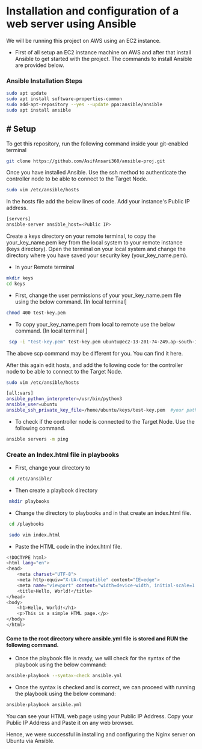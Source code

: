  # **Installation and configuration of a web server using Ansible**

We will be running this project on AWS using an EC2 instance.
- First of all setup an EC2 instance machine on AWS and after that install Ansible to get started with the project. The commands to install Ansible are provided below.

### Ansible Installation Steps  

```bash
sudo apt update
sudo apt install software-properties-common
sudo add-apt-repository --yes --update ppa:ansible/ansible
sudo apt install ansible
```


## **# Setup**

To get this repository, run the following command inside your git-enabled terminal
```bash
git clone https://github.com/AsifAnsari360/ansible-proj.git
```

Once you have installed Ansible. Use the ssh method to authenticate the controller node to be able to connect to the Target Node.
```bash
sudo vim /etc/ansible/hosts
```
In the hosts file add the below lines of code. Add your instance's Public IP address. 
```bash
[servers]
ansible-server ansible_host=<Public IP>
```
Create a keys directory on your remote terminal, to copy the your_key_name.pem key from the local system to your remote instance (keys directory). Open the terminal on your local system and change the directory where you have saved your security key (your_key_name.pem). 

- In your Remote terminal 
```bash
mkdir keys
cd keys
```
- First, change the user permissions of your your_key_name.pem file using the below command. [In local terminal] 
```bash
chmod 400 test-key.pem
```
- To copy your_key_name.pem from local to remote use the below command. [In local terminal ]
```bash
 scp -i "test-key.pem" test-key.pem ubuntu@ec2-13-201-74-249.ap-south-1.compute.amazonaws.com:/home/ubuntu/keys
```
The above scp command may be different for you. You can find it here.


After this again edit hosts, and add the following code for the controller node to be able to connect to the Target Node.
```bash
sudo vim /etc/ansible/hosts
```
```bash
[all:vars]
ansible_python_interpreter=/usr/bin/python3
ansible_user=ubuntu
ansible_ssh_private_key_file=/home/ubuntu/keys/test-key.pem  #your path may be different
```

- To check if the controller node is connected to the Target Node. Use the following command.
```bash
ansible servers -m ping
```

### Create an Index.html file in playbooks

- First, change your directory to
```bash
 cd /etc/ansible/
```
- Then create a playbook directory
```bash
 mkdir playbooks
```
- Change the directory to playbooks and in that create an index.html file.
```bash
 cd /playbooks
```
```bash
 sudo vim index.html
```
- Paste the HTML code in the index.html file.
```bash
<!DOCTYPE html>
<html lang="en">
<head>
    <meta charset="UTF-8">
    <meta http-equiv="X-UA-Compatible" content="IE=edge">
    <meta name="viewport" content="width=device-width, initial-scale=1.0">
    <title>Hello, World!</title>
</head>
<body>
    <h1>Hello, World!</h1>
    <p>This is a simple HTML page.</p>
</body>
</html>
```

#### Come to the root directory where ansible.yml file is stored and RUN the following command.

- Once the playbook file is ready, we will check for the syntax of the playbook using the below command:
```bash
ansible-playbook --syntax-check ansible.yml
```
- Once the syntax is checked and is correct, we can proceed with running the playbook using the below command:
```bash
ansible-playbook ansible.yml
```

You can see your HTML web page using your Public IP Address. Copy your Public IP Address and Paste it on any web browser. 

Hence, we were successful in installing and configuring the Nginx server on Ubuntu via Ansible.




